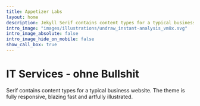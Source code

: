 ```yaml
---
title: Appetizer Labs
layout: home
description: Jekyll Serif contains content types for a typical business website. The theme is fully responsive, blazing fast and artfully illustrated.
intro_image: "images/illustrations/undraw_instant-analysis_vm8x.svg"
intro_image_absolute: false
intro_image_hide_on_mobile: false
show_call_box: true
---
```


# IT Services - ohne Bullshit

Serif contains content types for a typical business website. The theme is fully responsive, blazing fast and artfully illustrated.

